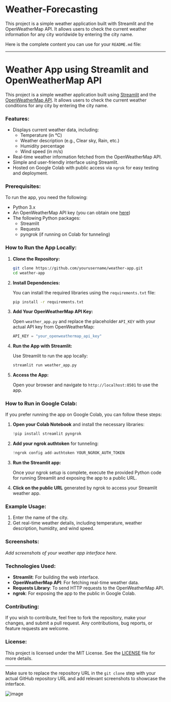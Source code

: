 # Weather-Forecasting
This project is a simple weather application built with Streamlit and the OpenWeatherMap API. It allows users to check the current weather information for any city worldwide by entering the city name.

Here is the complete content you can use for your `README.md` file:

---

# Weather App using Streamlit and OpenWeatherMap API

This project is a simple weather application built using [Streamlit](https://streamlit.io/) and the [OpenWeatherMap API](https://openweathermap.org/api). It allows users to check the current weather conditions for any city by entering the city name.

### Features:
- Displays current weather data, including:
  - Temperature (in °C)
  - Weather description (e.g., Clear sky, Rain, etc.)
  - Humidity percentage
  - Wind speed (in m/s)
- Real-time weather information fetched from the OpenWeatherMap API.
- Simple and user-friendly interface using Streamlit.
- Hosted on Google Colab with public access via `ngrok` for easy testing and deployment.

### Prerequisites:
To run the app, you need the following:
- Python 3.x
- An OpenWeatherMap API key (you can obtain one [here](https://home.openweathermap.org/users/sign_up))
- The following Python packages:
  - Streamlit
  - Requests
  - pyngrok (if running on Colab for tunneling)

### How to Run the App Locally:

1. **Clone the Repository:**

   ```bash
   git clone https://github.com/yourusername/weather-app.git
   cd weather-app
   ```

2. **Install Dependencies:**

   You can install the required libraries using the `requirements.txt` file:

   ```bash
   pip install -r requirements.txt
   ```

3. **Add Your OpenWeatherMap API Key:**

   Open `weather_app.py` and replace the placeholder `API_KEY` with your actual API key from OpenWeatherMap:

   ```python
   API_KEY = "your_openweathermap_api_key"
   ```

4. **Run the App with Streamlit:**

   Use Streamlit to run the app locally:

   ```bash
   streamlit run weather_app.py
   ```

5. **Access the App:**

   Open your browser and navigate to `http://localhost:8501` to use the app.

### How to Run in Google Colab:
If you prefer running the app on Google Colab, you can follow these steps:

1. **Open your Colab Notebook** and install the necessary libraries:

   ```python
   !pip install streamlit pyngrok
   ```

2. **Add your ngrok authtoken** for tunneling:

   ```python
   !ngrok config add-authtoken YOUR_NGROK_AUTH_TOKEN
   ```

3. **Run the Streamlit app:**

   Once your ngrok setup is complete, execute the provided Python code for running Streamlit and exposing the app to a public URL.

4. **Click on the public URL** generated by ngrok to access your Streamlit weather app.

### Example Usage:

1. Enter the name of the city.
2. Get real-time weather details, including temperature, weather description, humidity, and wind speed.

### Screenshots:
_Add screenshots of your weather app interface here._

### Technologies Used:
- **Streamlit**: For building the web interface.
- **OpenWeatherMap API**: For fetching real-time weather data.
- **Requests Library**: To send HTTP requests to the OpenWeatherMap API.
- **ngrok**: For exposing the app to the public in Google Colab.

### Contributing:
If you wish to contribute, feel free to fork the repository, make your changes, and submit a pull request. Any contributions, bug reports, or feature requests are welcome.

### License:
This project is licensed under the MIT License. See the [LICENSE](LICENSE) file for more details.

---

Make sure to replace the repository URL in the `git clone` step with your actual GitHub repository URL and add relevant screenshots to showcase the interface.

![image](https://github.com/user-attachments/assets/ddd9c45c-eb2e-40b3-bc26-5e1dc28b0c05)


